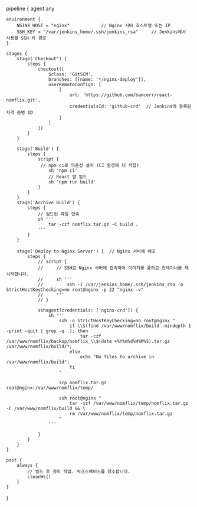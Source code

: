 pipeline {
    agent any

    environment {
        NGINX_HOST = "nginx"            // Nginx 서버 호스트명 또는 IP
        SSH_KEY = "/var/jenkins_home/.ssh/jenkins_rsa"     // Jenkins에서 사용할 SSH 키 경로
    }

    stages {
        stage('Checkout') {
            steps {
                checkout([
                    $class: 'GitSCM', 
                    branches: [[name: '*/nginx-deploy']], 
                    userRemoteConfigs: [
                        [
                            url: 'https://github.com/bamcerr/react-nomflix.git',
                            credentialsId: 'github-crd'  // Jenkins에 등록된 자격 증명 ID
                        ]
                    ]
                ])
            }
        }
        
        stage('Build') {
            steps {
                script {
                 // npm ci로 의존성 설치 (CI 환경에 더 적합)
                    sh 'npm ci'
                    // React 앱 빌드
                    sh 'npm run build'
                }
            }
        }
        stage('Archive Build') {
            steps {
                // 빌드된 파일 압축
                sh '''
                    tar -czf nomflix.tar.gz -C build .
                '''
            }
        }

        stage('Deploy to Nginx Server') {  // Nginx 서버에 배포
            steps {
                // script {
                //     // SSH로 Nginx 서버에 접속하여 이미지를 풀하고 컨테이너를 재시작합니다.
                //     sh '''
                //         ssh -i /var/jenkins_home/.ssh/jenkins_rsa -o StrictHostKeyChecking=no root@nginx -p 22 "nginx -v"
                //     '''
                // }
               
                sshagent(credentials: ['nginx-crd']) {
                    sh '''
                        ssh -o StrictHostKeyChecking=no root@nginx "
                            if \\$(find /var/www/nomflix/build -mindepth 1 -print -quit | grep -q .); then 
                                tar -czf /var/www/nomflix/backup/nomflix_\\$(date +%Y%m%d%H%M%S).tar.gz /var/www/nomflix/build/*;
                            else
                                echo "No files to archive in /var/www/nomflix/build";
                            fi
                        "
                        
                        scp nomflix.tar.gz root@nginx:/var/www/nomflix/temp/
                        
                        ssh root@nginx "
                            tar -xzf /var/www/nomflix/temp/nomflix.tar.gz -C /var/www/nomflix/build && \
                            rm /var/www/nomflix/temp/nomflix.tar.gz
                        "
                    '''
                    
                }
            }
        }
    }

    post {
        always {
            // 빌드 후 정리 작업. 워크스페이스를 청소합니다.
            cleanWs()
        }
    }
}
